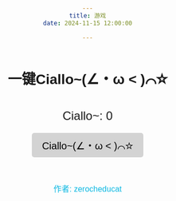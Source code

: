 ```yaml
---
title: 游戏
date: 2024-11-15 12:00:00

---
```


<!DOCTYPE html>
<html lang="en">
<head>
  <meta charset="UTF-8">
  <meta name="viewport" content="width=device-width, initial-scale=1.0">
  <!-- 修改网页标题 -->
  <title>MINI GAME</title>
  
  <!-- 修改网页描述 -->
  <meta name="description" content="Play this fun and interactive mini game.">
  
  <style>
    body {
      font-family: Arial, sans-serif;
      text-align: center;
      padding: 50px;
    }
    .game-container {
      display: flex;
      flex-direction: column;
      align-items: center;
    }
    .score {
      font-size: 24px;
      margin-bottom: 20px;
    }

    /* 按钮样式 */
    button {
      font-size: 20px;
      padding: 10px 20px;
      cursor: pointer;
      background-color: #d3d3d3; /* 设置按钮背景为浅灰色 */
      border: none;
      border-radius: 5px;
      transition: background-color 0.3s ease; /* 添加平滑过渡效果 */
    }

    /* 鼠标悬停时按钮变暗 */
    button:hover {
      background-color: #a9a9a9; /* 悬停时变暗 */
    }

    /* 页脚样式 */
    footer {
      margin-top: 50px;
      font-size: 16px;
      color: #0db8e2;
    }

    footer a {
      text-decoration: none;
      color: #0db8e2;
    }

    footer a:hover {
      text-decoration: underline;
    }
  </style>
</head>
<body>
  
  <!-- 页眉部分 -->
  <div class="game-container">
    <h1>一键Ciallo~(∠・ω < )⌒☆</h1> <!-- 修改页眉 -->
    <p class="score">Ciallo~: <span id="score">0</span></p>
    <button onclick="incrementScore()">Ciallo~(∠・ω < )⌒☆</button>
  </div>

  <!-- 页脚部分 -->
  <footer>
    <p>作者: <a href="https://github.com/zerocheducat" target="_blank">zerocheducat</a></p>
  </footer>

  <!-- 声音文件 -->
  <!--<audio id="clickSound" src="click-sound.mp3"></audio> -->

  <script>
    let score = 0;

    // 增加分数
    function incrementScore() {
      score++;
      document.getElementById('score').textContent = score;

      // 播放声音
      //const clickSound = document.getElementById('clickSound');
      //clickSound.currentTime = 0; // 重置音频播放位置
      //clickSound.play();
    }
  </script>
</body>
</html>
